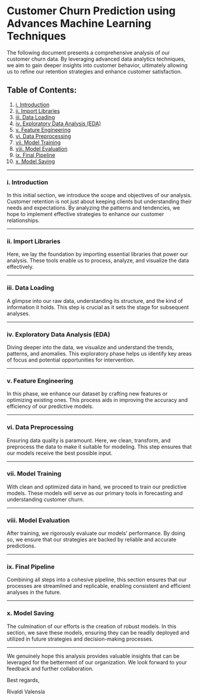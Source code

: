 # Customer Churn Prediction using Advances Machine Learning Techniques

The following document presents a comprehensive analysis of our customer churn data. By leveraging advanced data analytics techniques, we aim to gain deeper insights into customer behavior, ultimately allowing us to refine our retention strategies and enhance customer satisfaction.

## Table of Contents:
1. [i. Introduction](#i-Introduction)
2. [ii. Import Libraries](#ii-import-libraries)
3. [iii. Data Loading](#iii-data-loading)
4. [iv. Exploratory Data Analysis (EDA)](#iv-exploratory-data-analysis-eda)
5. [v. Feature Engineering](#v-feature-engineering)
6. [vi. Data Preprocessing](#vi-data-preprocessing)
7. [vii. Model Training](#vii-model-training)
8. [viii. Model Evaluation](#viii-model-evaluation)
9. [ix. Final Pipeline](#ix-final-pipeline)
10. [x. Model Saving](#x-model-saving)

---

### i. Introduction

In this initial section, we introduce the scope and objectives of our analysis. Customer retention is not just about keeping clients but understanding their needs and expectations. By analyzing the patterns and tendencies, we hope to implement effective strategies to enhance our customer relationships.

---

### ii. Import Libraries

Here, we lay the foundation by importing essential libraries that power our analysis. These tools enable us to process, analyze, and visualize the data effectively.

---

### iii. Data Loading

A glimpse into our raw data, understanding its structure, and the kind of information it holds. This step is crucial as it sets the stage for subsequent analyses.

---

### iv. Exploratory Data Analysis (EDA)

Diving deeper into the data, we visualize and understand the trends, patterns, and anomalies. This exploratory phase helps us identify key areas of focus and potential opportunities for intervention.

---

### v. Feature Engineering

In this phase, we enhance our dataset by crafting new features or optimizing existing ones. This process aids in improving the accuracy and efficiency of our predictive models.

---

### vi. Data Preprocessing

Ensuring data quality is paramount. Here, we clean, transform, and preprocess the data to make it suitable for modeling. This step ensures that our models receive the best possible input.

---

### vii. Model Training

With clean and optimized data in hand, we proceed to train our predictive models. These models will serve as our primary tools in forecasting and understanding customer churn.

---

### viii. Model Evaluation

After training, we rigorously evaluate our models' performance. By doing so, we ensure that our strategies are backed by reliable and accurate predictions.

---

### ix. Final Pipeline

Combining all steps into a cohesive pipeline, this section ensures that our processes are streamlined and replicable, enabling consistent and efficient analyses in the future.

---

### x. Model Saving

The culmination of our efforts is the creation of robust models. In this section, we save these models, ensuring they can be readily deployed and utilized in future strategies and decision-making processes.

---

We genuinely hope this analysis provides valuable insights that can be leveraged for the betterment of our organization. We look forward to your feedback and further collaboration.

Best regards,

Rivaldi Valensia
